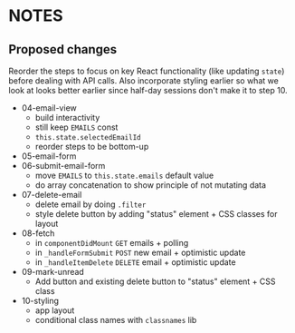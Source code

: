 # NOTES

## Proposed changes

Reorder the steps to focus on key React functionality (like updating `state`) before dealing with API calls. Also incorporate styling earlier so what we look at looks better earlier since half-day sessions don't make it to step 10.

- 04-email-view
  * build interactivity
  * still keep `EMAILS` const
  * `this.state.selectedEmailId`
  * reorder steps to be bottom-up
- 05-email-form
- 06-submit-email-form
  * move `EMAILS` to `this.state.emails` default value
  * do array concatenation to show principle of not mutating data
- 07-delete-email
  * delete email by doing `.filter`
  * style delete button by adding "status" element + CSS classes for layout
- 08-fetch
  * in `componentDidMount` `GET` emails + polling
  * in `_handleFormSubmit` `POST` new email + optimistic update
  * in `_handleItemDelete` `DELETE` email + optimistic update
- 09-mark-unread
  * Add button and existing delete button to "status" element + CSS class
- 10-styling
  * app layout
  * conditional class names with `classnames` lib
